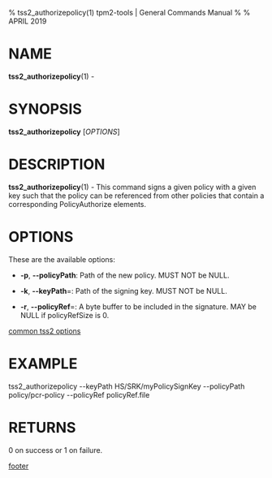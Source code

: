 % tss2_authorizepolicy(1) tpm2-tools | General Commands Manual
%
% APRIL 2019

# NAME

**tss2_authorizepolicy**(1) -

# SYNOPSIS

**tss2_authorizepolicy** [*OPTIONS*]

# DESCRIPTION

**tss2_authorizepolicy**(1) - This command signs a given policy with a given key such that the policy can be referenced from other policies that contain a corresponding PolicyAuthorize elements.

# OPTIONS

These are the available options:

  * **-p**, **\--policyPath**:
    Path of the new policy. MUST NOT be NULL.

  * **-k**, **\--keyPath**=:
    Path of the signing key. MUST NOT be NULL.

  * **-r**, **\--policyRef**=:
    A byte buffer to be included in the signature. MAY be NULL if policyRefSize is 0.

[common tss2 options](common/tss2-options.md)

# EXAMPLE

tss2_authorizepolicy --keyPath HS/SRK/myPolicySignKey --policyPath policy/pcr-policy --policyRef policyRef.file

# RETURNS

0 on success or 1 on failure.

[footer](common/footer.md)
